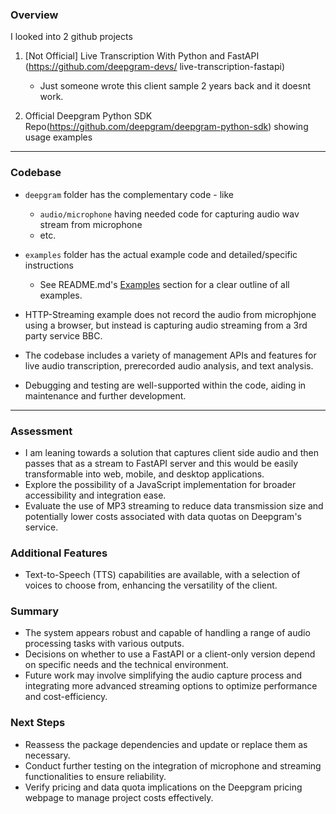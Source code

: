 ### Overview

I looked into 2 github projects

1. [Not Official] Live Transcription With Python and FastAPI (https://github.com/deepgram-devs/
live-transcription-fastapi)

    - Just someone wrote this client sample 2 years back and it doesnt work.

2. Official Deepgram Python SDK
   Repo(https://github.com/deepgram/deepgram-python-sdk) showing usage examples 

---

### Codebase
- `deepgram` folder has the complementary code - like 
    - `audio/microphone` having
  needed code for capturing audio wav stream from microphone
    - etc.

- `examples` folder has the actual example code and detailed/specific
  instructions
  - See README.md's
    [Examples](https://github.com/deepgram/deepgram-python-sdk/tree/main?tab=readme-ov-file#examples)
    section for a clear outline of all examples.

- HTTP-Streaming example does not record the audio from microphjone using a
  browser, but instead is capturing audio streaming from a 3rd party service BBC.

- The codebase includes a variety of management APIs and features for live audio
  transcription, prerecorded audio analysis, and text analysis.

- Debugging and testing are well-supported within the code, aiding in maintenance and further development.

---

### Assessment
- I am leaning towards a solution that captures client side audio and then
  passes that as a stream to FastAPI server and this would be easily
  transformable into web, mobile, and desktop applications.
- Explore the possibility of a JavaScript implementation for broader accessibility and integration ease.
- Evaluate the use of MP3 streaming to reduce data transmission size and potentially lower costs associated with data quotas on Deepgram's service.


### Additional Features
- Text-to-Speech (TTS) capabilities are available, with a selection of voices to choose from, enhancing the versatility of the client.

### Summary
- The system appears robust and capable of handling a range of audio processing tasks with various outputs.
- Decisions on whether to use a FastAPI or a client-only version depend on specific needs and the technical environment.
- Future work may involve simplifying the audio capture process and integrating more advanced streaming options to optimize performance and cost-efficiency.

### Next Steps
- Reassess the package dependencies and update or replace them as necessary.
- Conduct further testing on the integration of microphone and streaming functionalities to ensure reliability.
- Verify pricing and data quota implications on the Deepgram pricing webpage to manage project costs effectively.